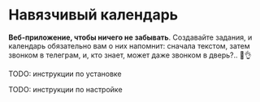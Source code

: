 # Навязчивый календарь

**Веб-приложение, чтобы ничего не забывать**. Создавайте задания, и календарь обязательно вам о них напомнит: сначала текстом, затем звонком в телеграм, и, кто знает, может даже звонком в дверь?.. 🌚👌

TODO: инструкции по установке

TODO: инструкции по настройке